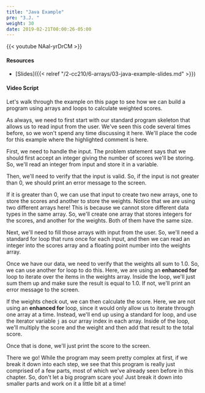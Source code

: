 ```yaml
---
title: "Java Example"
pre: "3.J. "
weight: 30
date: 2019-02-21T00:00:26-05:00
---
```


{{< youtube NAal-yrDrCM >}}

#### Resources

* [Slides]({{< relref "/2-cc210/6-arrays/03-java-example-slides.md" >}})

#### Video Script

Let's walk through the example on this page to see how we can build a program using arrays and loops to calculate weighted scores.

As always, we need to first start with our standard program skeleton that allows us to read input from the user. We've seen this code several times before, so we won't spend any time discussing it here. We'll place the code for this example where the highlighted comment is here.

First, we need to handle the input. The problem statement says that we should first accept an integer giving the number of scores we'll be storing. So, we'll read an integer from input and store it in a variable.

Then, we'll need to verify that the input is valid. So, if the input is not greater than 0, we should print an error message to the screen.

If it is greater than 0, we can use that input to create two new arrays, one to store the scores and another to store the weights. Notice that we are using two different arrays here! This is because we cannot store different data types in the same array. So, we'll create one array that stores integers for the scores, and another for the weights. Both of them have the same size.

Next, we'll need to fill those arrays with input from the user. So, we'll need a standard for loop that runs once for each input, and then we can read an integer into the scores array and a floating point number into the weights array.

Once we have our data, we need to verify that the weights all sum to 1.0. So, we can use another for loop to do this. Here, we are using an **enhanced for** loop to iterate over the items in the weights array. Inside the loop, we'll just sum them up and make sure the result is equal to 1.0. If not, we'll print an error message to the screen.

If the weights check out, we can then calculate the score. Here, we are not using an **enhanced for** loop, since it would only allow us to iterate through one array at a time. Instead, we'll end up using a standard for loop, and use the iterator variable `j` as our array index in each array. Inside of the loop, we'll multiply the score and the weight and then add that result to the total score.

Once that is done, we'll just print the score to the screen.

There we go! While the program may seem pretty complex at first, if we break it down into each step, we see that this program is really just comprised of a few parts, most of which we've already seen before in this chapter. So, don't let a big program scare you! Just break it down into smaller parts and work on it a little bit at a time!
